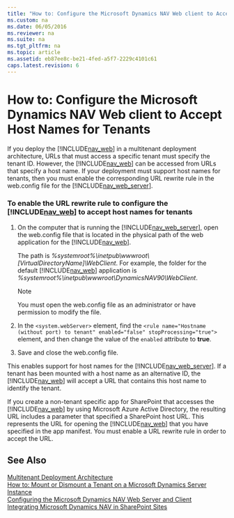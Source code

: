 ```yaml
---
title: "How to: Configure the Microsoft Dynamics NAV Web client to Accept Host Names for Tenants"
ms.custom: na
ms.date: 06/05/2016
ms.reviewer: na
ms.suite: na
ms.tgt_pltfrm: na
ms.topic: article
ms.assetid: eb87ee8c-be21-4fed-a5f7-2229c4101c61
caps.latest.revision: 6
---
```

# How to: Configure the Microsoft Dynamics NAV Web client to Accept Host Names for Tenants
If you deploy the [!INCLUDE[nav_web](includes/nav_web_md.md)] in a multitenant deployment architecture, URLs that must access a specific tenant must specify the tenant ID. However, the [!INCLUDE[nav_web](includes/nav_web_md.md)] can be accessed from URLs that specify a host name. If your deployment must support host names for tenants, then you must enable the corresponding URL rewrite rule in the web.config file for the [!INCLUDE[nav_web_server](includes/nav_web_server_md.md)].  
  
### To enable the URL rewrite rule to configure the [!INCLUDE[nav_web](includes/nav_web_md.md)] to accept host names for tenants  
  
1.  On the computer that is running the [!INCLUDE[nav_web_server](includes/nav_web_server_md.md)], open the web.config file that is located in the physical path of the web application for the [!INCLUDE[nav_web](includes/nav_web_md.md)].  
  
     The path is *%systemroot%\\inetpub\\wwwroot\\\[VirtualDirectoryName\]\\WebClient*. For example, the folder for the default [!INCLUDE[nav_web](includes/nav_web_md.md)] application is *%systemroot%\\inetpub\\wwwroot\\DynamicsNAV90\\WebClient*.  
  
    > [!NOTE]  
    >  You must open the web.config file as an administrator or have permission to modify the file.  
  
2.  In the `<system.webServer>` element, find the `<rule name="Hostname (without port) to tenant" enabled="false" stopProcessing="true">` element, and then change the value of the `enabled` attribute to **true**.  
  
3.  Save and close the web.config file.  
  
 This enables support for host names for the [!INCLUDE[nav_web_server](includes/nav_web_server_md.md)]. If a tenant has been mounted with a host name as an alternative ID, the [!INCLUDE[nav_web](includes/nav_web_md.md)] will accept a URL that contains this host name to identify the tenant.  
  
 If you create a non\-tenant specific app for SharePoint that accesses the [!INCLUDE[nav_web](includes/nav_web_md.md)] by using Microsoft Azure Active Directory, the resulting URL includes a parameter that specified a SharePoint host URL. This represents the URL for opening the [!INCLUDE[nav_web](includes/nav_web_md.md)] that you have specified in the app manifest. You must enable a URL rewrite rule in order to accept the URL.  
  
## See Also  
 [Multitenant Deployment Architecture](Multitenant-Deployment-Architecture.md)   
 [How to: Mount or Dismount a Tenant on a Microsoft Dynamics Server Instance](../Topic/How%20to:%20Mount%20or%20Dismount%20a%20Tenant%20on%20a%20Microsoft%20Dynamics%20Server%20Instance.md)   
 [Configuring the Microsoft Dynamics NAV Web Server and Client](Configuring-the-Microsoft-Dynamics-NAV-Web-Server-and-Client.md)   
 [Integrating Microsoft Dynamics NAV in SharePoint Sites](Integrating-Microsoft-Dynamics-NAV-in-SharePoint-Sites.md)